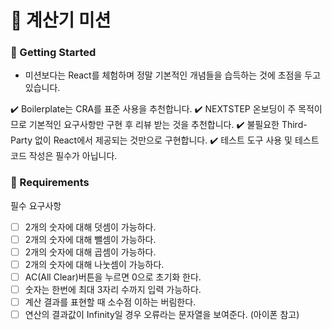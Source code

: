 # 🚀 계산기 미션

### 🚀 Getting Started
- 미션보다는 React를 체험하며 정말 기본적인 개념들을 습득하는 것에 초점을 두고 있습니다.

✔️ Boilerplate는 CRA를 표준 사용을 추천합니다.
✔️ NEXTSTEP 온보딩이 주 목적이므로 기본적인 요구사항만 구현 후 리뷰 받는 것을 추천합니다.
✔️ 불필요한 Third-Party 없이 React에서 제공되는 것만으로 구현합니다.
✔️ 테스트 도구 사용 및 테스트 코드 작성은 필수가 아닙니다.


### 📝 Requirements
필수 요구사항
- [ ] 2개의 숫자에 대해 덧셈이 가능하다.
- [ ] 2개의 숫자에 대해 뺄셈이 가능하다.
- [ ] 2개의 숫자에 대해 곱셈이 가능하다.
- [ ] 2개의 숫자에 대해 나눗셈이 가능하다.
- [ ] AC(All Clear)버튼을 누르면 0으로 초기화 한다.
- [ ] 숫자는 한번에 최대 3자리 수까지 입력 가능하다.
- [ ] 계산 결과를 표현할 때 소수점 이하는 버림한다.
- [ ] 연산의 결과값이 Infinity일 경우 오류라는 문자열을 보여준다. (아이폰 참고)